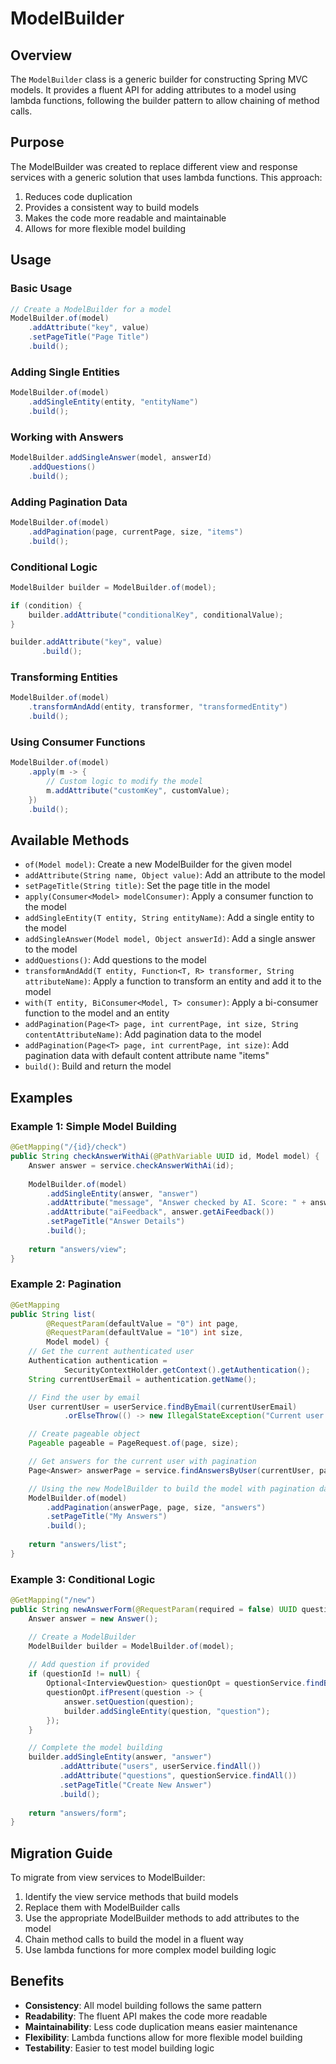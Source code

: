 # ModelBuilder

## Overview

The `ModelBuilder` class is a generic builder for constructing Spring MVC models. It provides a fluent API for adding attributes to a model using lambda functions, following the builder pattern to allow chaining of method calls.

## Purpose

The ModelBuilder was created to replace different view and response services with a generic solution that uses lambda functions. This approach:

1. Reduces code duplication
2. Provides a consistent way to build models
3. Makes the code more readable and maintainable
4. Allows for more flexible model building

## Usage

### Basic Usage

```java
// Create a ModelBuilder for a model
ModelBuilder.of(model)
    .addAttribute("key", value)
    .setPageTitle("Page Title")
    .build();
```

### Adding Single Entities

```java
ModelBuilder.of(model)
    .addSingleEntity(entity, "entityName")
    .build();
```

### Working with Answers

```java
ModelBuilder.addSingleAnswer(model, answerId)
    .addQuestions()
    .build();
```

### Adding Pagination Data

```java
ModelBuilder.of(model)
    .addPagination(page, currentPage, size, "items")
    .build();
```

### Conditional Logic

```java
ModelBuilder builder = ModelBuilder.of(model);

if (condition) {
    builder.addAttribute("conditionalKey", conditionalValue);
}

builder.addAttribute("key", value)
       .build();
```

### Transforming Entities

```java
ModelBuilder.of(model)
    .transformAndAdd(entity, transformer, "transformedEntity")
    .build();
```

### Using Consumer Functions

```java
ModelBuilder.of(model)
    .apply(m -> {
        // Custom logic to modify the model
        m.addAttribute("customKey", customValue);
    })
    .build();
```

## Available Methods

- `of(Model model)`: Create a new ModelBuilder for the given model
- `addAttribute(String name, Object value)`: Add an attribute to the model
- `setPageTitle(String title)`: Set the page title in the model
- `apply(Consumer<Model> modelConsumer)`: Apply a consumer function to the model
- `addSingleEntity(T entity, String entityName)`: Add a single entity to the model
- `addSingleAnswer(Model model, Object answerId)`: Add a single answer to the model
- `addQuestions()`: Add questions to the model
- `transformAndAdd(T entity, Function<T, R> transformer, String attributeName)`: Apply a function to transform an entity and add it to the model
- `with(T entity, BiConsumer<Model, T> consumer)`: Apply a bi-consumer function to the model and an entity
- `addPagination(Page<T> page, int currentPage, int size, String contentAttributeName)`: Add pagination data to the model
- `addPagination(Page<T> page, int currentPage, int size)`: Add pagination data with default content attribute name "items"
- `build()`: Build and return the model

## Examples

### Example 1: Simple Model Building

```java
@GetMapping("/{id}/check")
public String checkAnswerWithAi(@PathVariable UUID id, Model model) {
    Answer answer = service.checkAnswerWithAi(id);
    
    ModelBuilder.of(model)
        .addSingleEntity(answer, "answer")
        .addAttribute("message", "Answer checked by AI. Score: " + answer.getAiScore())
        .addAttribute("aiFeedback", answer.getAiFeedback())
        .setPageTitle("Answer Details")
        .build();
        
    return "answers/view";
}
```

### Example 2: Pagination

```java
@GetMapping
public String list(
        @RequestParam(defaultValue = "0") int page,
        @RequestParam(defaultValue = "10") int size,
        Model model) {
    // Get the current authenticated user
    Authentication authentication =
            SecurityContextHolder.getContext().getAuthentication();
    String currentUserEmail = authentication.getName();

    // Find the user by email
    User currentUser = userService.findByEmail(currentUserEmail)
            .orElseThrow(() -> new IllegalStateException("Current user not found"));

    // Create pageable object
    Pageable pageable = PageRequest.of(page, size);

    // Get answers for the current user with pagination
    Page<Answer> answerPage = service.findAnswersByUser(currentUser, pageable);

    // Using the new ModelBuilder to build the model with pagination data
    ModelBuilder.of(model)
        .addPagination(answerPage, page, size, "answers")
        .setPageTitle("My Answers")
        .build();
        
    return "answers/list";
}
```

### Example 3: Conditional Logic

```java
@GetMapping("/new")
public String newAnswerForm(@RequestParam(required = false) UUID questionId, Model model) {
    Answer answer = new Answer();

    // Create a ModelBuilder
    ModelBuilder builder = ModelBuilder.of(model);
    
    // Add question if provided
    if (questionId != null) {
        Optional<InterviewQuestion> questionOpt = questionService.findById(questionId);
        questionOpt.ifPresent(question -> {
            answer.setQuestion(question);
            builder.addSingleEntity(question, "question");
        });
    }

    // Complete the model building
    builder.addSingleEntity(answer, "answer")
           .addAttribute("users", userService.findAll())
           .addAttribute("questions", questionService.findAll())
           .setPageTitle("Create New Answer")
           .build();
           
    return "answers/form";
}
```

## Migration Guide

To migrate from view services to ModelBuilder:

1. Identify the view service methods that build models
2. Replace them with ModelBuilder calls
3. Use the appropriate ModelBuilder methods to add attributes to the model
4. Chain method calls to build the model in a fluent way
5. Use lambda functions for more complex model building logic

## Benefits

- **Consistency**: All model building follows the same pattern
- **Readability**: The fluent API makes the code more readable
- **Maintainability**: Less code duplication means easier maintenance
- **Flexibility**: Lambda functions allow for more flexible model building
- **Testability**: Easier to test model building logic